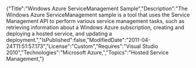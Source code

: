 {"Title":"Windows Azure ServiceManagement Sample","Description":"The Windows Azure ServiceManagement sample is a tool that uses the Service Management API to perform various service management tasks, such as retrieving information about a Windows Azure subscription, creating and deploying a hosted service, and updating a deployment.","IsPublished":false,"ModifiedDate":"2011-04-24T11:51:57.173","License":"Custom","Requires":"Visual Studio 2010","Technologies":"Microsoft Azure,","Topics":"Hosted Service Management,"}